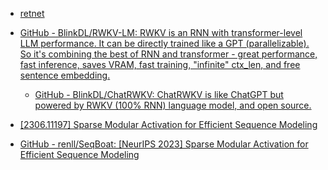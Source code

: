 
- [retnet](https://github.com/microsoft/unilm/tree/master/retnet)

- [GitHub - BlinkDL/RWKV-LM: RWKV is an RNN with transformer-level LLM performance. It can be directly trained like a GPT (parallelizable). So it's combining the best of RNN and transformer - great performance, fast inference, saves VRAM, fast training, "infinite" ctx\_len, and free sentence embedding.](https://github.com/BlinkDL/RWKV-LM)
	- [GitHub - BlinkDL/ChatRWKV: ChatRWKV is like ChatGPT but powered by RWKV (100% RNN) language model, and open source.](https://github.com/BlinkDL/ChatRWKV)

- [[2306.11197] Sparse Modular Activation for Efficient Sequence Modeling](https://arxiv.org/abs/2306.11197)
- [GitHub - renll/SeqBoat: [NeurIPS 2023] Sparse Modular Activation for Efficient Sequence Modeling](https://github.com/renll/SeqBoat)
